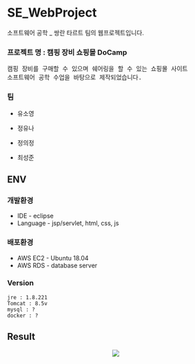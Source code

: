 # SE_WebProject
소프트웨어 공학 _ 쌍란 타르트 팀의 웹프로젝트입니다. 

### 프로젝트 명 : 캠핑 장비 쇼핑몰 DoCamp

<pre>
캠핑 장비를 구매할 수 있으며 쉐어링을 할 수 있는 쇼핑몰 사이트
소프트웨어 공학 수업을 바탕으로 제작되었습니다.
</pre>

### 팀

- 유소영

- 정유나

- 정의정

- 최성준

## ENV
### 개발환경
- IDE - eclipse
- Language - jsp/servlet, html, css, js

### 배포환경
- AWS EC2 - Ubuntu 18.04
- AWS RDS - database server

### Version
```
jre : 1.8.221
Tomcat : 8.5v
mysql : ?
docker : ?
```

## Result
<p align="center">
  <img src="images/index.gif">
</p>
